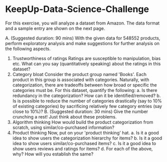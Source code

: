 # KeepUp-Data-Science-Challenge
For this exercise, you will analyze a dataset from Amazon. The data format and a sample entry are shown on the next page.

A. (Suggested duration: 90 mins)
With the given data for 548552 products, perform exploratory analysis and make suggestions for further analysis on the following aspects.

1. Trustworthiness of ratings
Ratings are susceptible to manipulation, bias etc. What can you say (quantitatively speaking) about the ratings in this dataset?
2. Category bloat
Consider the product group named 'Books'. Each product in this group is associated with categories. Naturally, with categorization, there are tradeoffs between how broad or specific the categories must be.
For this dataset, quantify the following:
a. Is there redundancy in the categorization? How can it be identified/removed?
b. Is is possible to reduce the number of categories drastically (say to 10% of existing categories) by sacrificing relatively few category entries (say close to 10%)?
B. (Suggested duration: 30 mins)
Give the number crunching a rest! Just think about these problems.
1. Algorithm thinking
How would build the product categorization from scratch, using similar/co-purchased information?
2. Product thinking
Now, put on your 'product thinking' hat.
a. Is it a good idea to show users the categorization hierarchy for items?
b. Is it a good idea to show users similar/co-purchased items?
c. Is it a good idea to show users reviews and ratings for items?
d. For each of the above, why? How will you establish the same?
